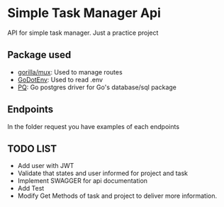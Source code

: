 # Simple Task Manager Api
API for simple task manager.
Just a practice project


## Package used
* [gorilla/mux](https://github.com/gorilla/mux): Used to manage routes
* [GoDotEnv](https://github.com/joho/godotenv): Used to read .env
* [PQ](https://github.com/lib/pq): Go postgres driver for Go's database/sql package


## Endpoints
In the folder request you have examples of each endpoints

## TODO LIST

* Add user with JWT
* Validate that states and user informed for project and task 
* Implement SWAGGER for api documentation
* Add Test 
* Modify Get Methods of task and project to deliver more information.